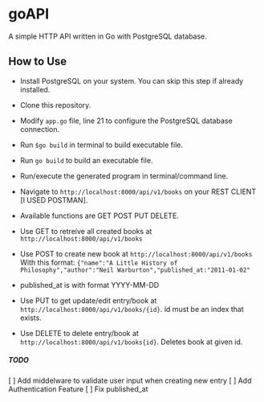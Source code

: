 # goAPI
A simple HTTP API written in Go with PostgreSQL database.


## How to Use
* Install PostgreSQL on your system. You can skip this step if already installed.
* Clone this repository.
* Modify `app.go` file, line 21 to configure the PostgreSQL database connection.
* Run `$go build` in terminal to build executable file.
* Run `go build` to build an executable file.
* Run/execute the generated program in terminal/command line.
* Navigate to `http://localhost:8000/api/v1/books` on your REST CLIENT [I USED POSTMAN].

* Available functions are GET POST PUT DELETE.
* Use GET to retreive all created books at `http://localhost:8000/api/v1/books` 
* Use POST to create new book at `http://localhost:8000/api/v1/books` With this format:
            ```{"name":"A Little History of Philosophy","author":"Neil Warburton","published_at:"2011-01-02"```
* published_at is with format YYYY-MM-DD
* Use PUT to get update/edit entry/book at `http://localhost:8000/api/v1/books/{id}`. id must be an index that exists.
* Use DELETE to delete entry/book at `http://localhost:8000/api/v1/books{id}`. Deletes book at given id.


##### TODO
[ ] Add middelware to validate user input when creating new entry
[ ] Add Authentication Feature
[ ] Fix published_at


